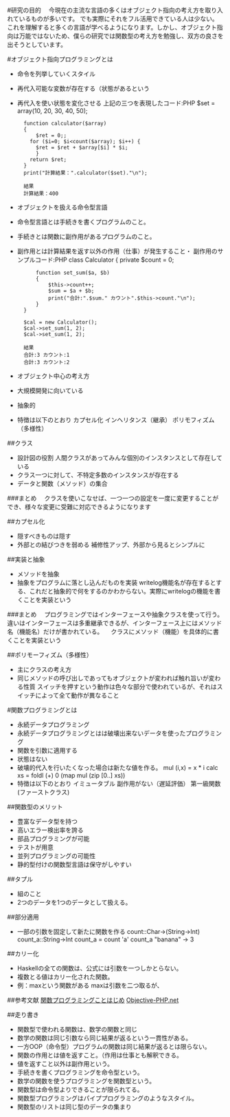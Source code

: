 #研究の目的
　今現在の主流な言語の多くはオブジェクト指向の考え方を取り入れているものが多いです。
 でも実際にそれをフル活用できている人は少ない。これを理解すると多くの言語が学べるようになります。しかし、オブジェクト指向は万能ではないため、僕らの研究では関数型の考え方を勉強し、双方の良さを出そうとしています。

#オブジェクト指向プログラミングとは
* 命令を列挙していくスタイル
* 再代入可能な変数が存在する（状態があるという
* 再代入を使い状態を変化させる
		上記の三つを表現したコード:PHP
		$set = array(10, 20, 30, 40, 50);

        function calculator($array)
        {
            $ret = 0;;
          for ($i=0; $i<count($array); $i++) {
            $ret = $ret + $array[$i] * $i;
            }
          return $ret;
        }
        print("計算結果：".calculator($set)."\n");

        結果
        計算結果：400

* オブジェクトを扱える命令型言語
* 命令型言語とは手続きを書くプログラムのこと。
* 手続きとは関数に副作用があるプログラムのこと。
* 副作用とは計算結果を返す以外の作用（仕事）が発生すること・
		副作用のサンプルコード:PHP
		class Calculator 
        {
            private $count = 0;

            function set_sum($a, $b) 
            {
                $this->count++;
                $sum = $a + $b;
                print("合計:".$sum." カウント".$this->count."\n");
            }
        }

        $cal = new Calculator();
        $cal->set_sum(1, 2);
        $cal->set_sum(1, 2);

        結果
        合計:3 カウント:1
        合計:3 カウント:2
* オブジェクト中心の考え方
* 大規模開発に向いている
* 抽象的
* 特徴は以下のとおり
		カプセル化
        インヘリタンス（継承）
        ポリモフィズム（多様性）

##クラス
* 設計図の役割
		人間クラスがあってみんな個別のインスタンスとして存在している
* クラス一つに対して、不特定多数のインスタンスが存在する
* データと関数（メソッド）の集合

###まとめ
　クラスを使いこなせば、一つ一つの設定を一度に変更することができ、様々な変更に受難に対応できるようになります
 
##カプセル化
* 隠すべきものは隠す
* 外部との結びつきを弱める
		補修性アップ、外部から見るとシンプルに

##実装と抽象
* メソッドを抽象
* 抽象をプログラムに落とし込んだものを実装
		writelog機能名が存在するとする、これだと抽象的で何をするのかわからない。実際にwritelogの機能を書くことを実装という　

###まとめ
　プログラミングではインターフェースや抽象クラスを使って行う。違いはインターフェースは多重継承できるが、インターフェース上にはメソッド名（機能名）だけが書かれている。
　クラスにメソッド（機能）を具体的に書くことを実装という

##ポリモーフィズム（多様性）
* 主にクラスの考え方
* 同じメソッドの呼び出しであってもオブジェクトが変われば触れ旨いが変わる性質
		スイッチを押すという動作は色々な部分で使われているが、それはスイッチによって全て動作が異なること

#関数プログラミングとは
* 永続データプログラミング
* 永続データプログラミングとはは破壊出来ないデータを使ったプログラミング
* 関数を引数に適用する
* 状態はない
* 破壊的代入を行いたくなった場合は新たな値を作る。
			mul (i,x) = x * i
			calc xs = foldl (+) 0 (map mul (zip [0..] xs))
* 特徴は以下のとおり
		イミュータブル
        副作用がない（遅延評価）
		第一級関数(ファーストクラス)

##関数型のメリット
* 豊富なデータ型を持つ
* 高いエラー検出率を誇る
* 部品プログラミングが可能
* テストが用意
* 並列プログラミングの可能性
* 静的型付けの関数型言語は保守がしやすい

##タプル
* 組のこと
* 2つのデータを1つのデータとして扱える。

##部分適用
* 一部の引数を固定して新たに関数を作る
    	count::Char->(String->Int)
    	count_a::String->Int
        count_a = count 'a'
        count_a "banana"
        → 3

##カリー化
* Haskellの全ての関数は、公式には引数を一つしかとらない。
* 複数とる値はカリー化された関数。
* 例：maxという関数がある
	maxは引数を二つ取るが、
    
##参考文献
[関数プログラミングことはじめ](http://www.mew.org/~kazu/material/2015-fp.pdf)
[Objective-PHP.net](http://www.objective-php.net/)

##走り書き
* 関数型で使われる関数は、数学の関数と同じ
* 数学の関数は同じ引数なら同じ結果が返るという一貫性がある。
* 一方OOP（命令型）プログラムの関数は同じ結果が返るとは限らない。
* 関数の作用とは値を返すこと。（作用は仕事とも解釈できる。
* 値を返すこと以外は副作用という。
* 手続きを書くプログラミングを命令型という。
* 数学の関数を使うプログラミングを関数型という。
* 関数型は命令型よりできることが限られてる。
* 関数型プログラミングはパイププログラミングのようなスタイル。
* 関数型のリストは同じ型のデータの集まり